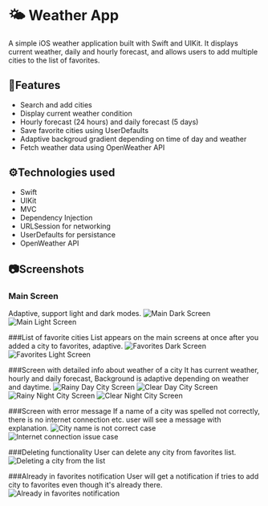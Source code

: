 #  🌤️ Weather App

A simple iOS weather application built with Swift and UIKit. It displays current weather, daily and hourly forecast, and allows users to add multiple cities to the list of favorites.

## 📲Features

- Search and add cities
- Display current weather condition
- Hourly forecast (24 hours) and daily forecast (5 days)
- Save favorite cities using UserDefaults
- Adaptive backgroud gradient depending on time of day and weather
- Fetch weather data using OpenWeather API

## ⚙️Technologies used

- Swift
- UIKit
- MVC
- Dependency Injection
- URLSession for networking
- UserDefaults for persistance
- OpenWeather API

## 📷Screenshots

### Main Screen
Adaptive, support light and dark modes.
![Main Dark Screen](Screenshots/Main%20(dark%20theme).png)
![Main Light Screen](Screenshots/Main%20(light%20theme).png)

###List of favorite cities
List appears on the main screens at once after you added a city to favorites, adaptive.
![Favorites Dark Screen](Screenshots/List%20of%20favorites%20(dark%20theme).png)
![Favorites Light Screen](Screenshots/List%20of%20favorites%20(light%20theme).png)

###Screen with detailed info about weather of a city
It has current weather, hourly and daily forecast, Background is adaptive depending on weather and daytime.
![Rainy Day City Screen](Screenshots/City%20(rainy%20day%20background).png)
![Clear Day City Screen](Screenshots/City%20(clear%20day%20background).png)
![Rainy Night City Screen](Screenshots/City%20(rainy%20night%20background).png)
![Clear Night City Screen](Screenshots/City%20(clear%20night%20background).png)

###Screen with error message
If a name of a city was spelled not correctly, there is no internet connection etc. user will see a message with explanation.
![City name is not correct case](Screenshots/City%20name%20is%20not%20correct%20case.png)
![Internet connection issue case](Screenshots/Internet%20connection%20issue%20case.png)

###Deleting functionality
User can delete any city from favorites list.
![Deleting a city from the list](Screenshots/Deleting%20the%20city%20from%20the%20list.png)

###Already in favorites notification
User will get a notification if tries to add city to favorites even though it's already there.
![Already in favorites notification](Screenshots/Already%20in%20favorites%20notification.png)
